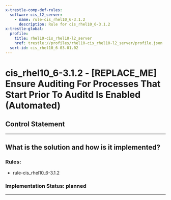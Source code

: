 ```yaml
---
x-trestle-comp-def-rules:
  software-cis_l2_server:
    - name: rule-cis_rhel10_6-3.1.2
      description: Rule for cis_rhel10_6-3.1.2
x-trestle-global:
  profile:
    title: rhel10-cis_rhel10-l2_server
    href: trestle://profiles/rhel10-cis_rhel10-l2_server/profile.json
  sort-id: cis_rhel10_6-03.01.02
---
```


# cis_rhel10_6-3.1.2 - \[REPLACE_ME\] Ensure Auditing For Processes That Start Prior To Auditd Is Enabled (Automated)

## Control Statement

______________________________________________________________________

## What is the solution and how is it implemented?

<!-- For implementation status enter one of: implemented, partial, planned, alternative, not-applicable -->

<!-- Note that the list of rules under ### Rules: is read-only and changes will not be captured after assembly to JSON -->

<!-- Add control implementation description here for control: cis_rhel10_6-3.1.2 -->

### Rules:

  - rule-cis_rhel10_6-3.1.2

### Implementation Status: planned

______________________________________________________________________
